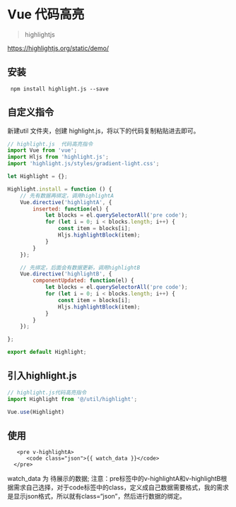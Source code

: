 
# Vue 代码高亮

> highlightjs

https://highlightjs.org/static/demo/

## 安装

```shell
 npm install highlight.js --save
```

## 自定义指令

新建util 文件夹，创建 highlight.js，将以下的代码复制粘贴进去即可。

```js
// highlight.js  代码高亮指令
import Vue from 'vue';
import Hljs from 'highlight.js';
import 'highlight.js/styles/gradient-light.css';

let Highlight = {};

Highlight.install = function () {
    // 先有数据再绑定，调用highlightA
    Vue.directive('highlightA', {
        inserted: function(el) {
            let blocks = el.querySelectorAll('pre code');
            for (let i = 0; i < blocks.length; i++) {
                const item = blocks[i];
                Hljs.highlightBlock(item);
            }
        }
    });

    // 先绑定，后面会有数据更新，调用highlightB
    Vue.directive('highlightB', {
        componentUpdated: function(el) {
            let blocks = el.querySelectorAll('pre code');
            for (let i = 0; i < blocks.length; i++) {
                const item = blocks[i];
                Hljs.highlightBlock(item);
            }
        }
    });

};

export default Highlight;

```

## 引入highlight.js

```js
// highlight.js代码高亮指令
import Highlight from '@/util/highlight';

Vue.use(Highlight)
```

## 使用

```vue
   <pre v-highlightA>
      <code class="json">{{ watch_data }}</code>
  </pre>
```

watch_data 为 待展示的数据;
注意：pre标签中的v-highlightA和v-highlightB根据需求自己选择，对于code标签中的class，定义成自己数据需要格式，我的需求是显示json格式，所以就有class=“json”，然后进行数据的绑定。